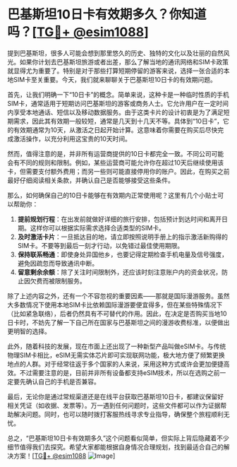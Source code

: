 # 巴基斯坦10日卡有效期多久？你知道吗？[[TG💪+ @esim1088](https://t.me/s/esim1088)]

提到巴基斯坦，很多人可能会想到那里悠久的历史、独特的文化以及壮丽的自然风光。如果你计划去巴基斯坦旅游或者出差，那么了解当地的通讯网络和SIM卡政策就显得尤为重要了。特别是对于那些打算短期停留的游客来说，选择一张合适的本地SIM卡至关重要。今天，我们就来聊聊关于巴基斯坦10日卡的有效期问题。

首先，让我们明确一下“10日卡”的概念。简单来说，这种卡是一种临时性质的手机SIM卡，通常适用于短期访问巴基斯坦的游客或商务人士。它允许用户在一定时间内享受本地通话、短信以及移动数据服务。由于这类卡片的设计初衷是为了满足短期需求，因此其有效期一般较短，通常是几天到十几天不等。具体到“10日卡”，它的有效期通常为10天，从激活之日起开始计算。这意味着你需要在购买后尽快完成激活操作，以充分利用这宝贵的10天时间。

然而，值得注意的是，并非所有运营商提供的10日卡都完全一致。不同公司可能会有不同的规则和限制。例如，某些运营商可能允许你在超过10天后继续使用该卡，但需要支付额外费用；而另一些则可能直接停用你的账户。因此，在购买之前最好仔细阅读相关条款，并确认自己是否能够接受这些条件。

那么，如何确保自己的10日卡能够在有效期内正常使用呢？这里有几个小贴士可以帮助你：

1. **提前规划行程**：在出发前就做好详细的旅行安排，包括预计到达时间和离开日期。这样你可以根据实际需求选择合适类型的SIM卡。
2. **及时激活卡片**：一旦抵达目的地，请立即按照说明手册上的指示激活新购得的SIM卡。不要等到最后一刻才行动，以免错过最佳使用期限。
3. **保持联系畅通**：即使身处异国他乡，也要记得定期检查手机电量及信号强度，避免因疏忽而导致通讯中断。
4. **留意剩余余额**：除了关注时间限制外，还应该时刻注意账户内的资金状况，防止因欠费而被限制服务。

除了上述内容之外，还有一个不容忽视的重要因素——那就是国际漫游服务。虽然大多数情况下使用本地SIM卡比依赖国际漫游要便宜得多，但在某些特殊情况下（比如紧急联络），后者仍然具有不可替代的作用。因此，在决定是否购买当地10日卡时，不妨先了解一下自己所在国家与巴基斯坦之间的漫游收费标准，以便做出更明智的选择。

此外，随着科技的发展，现在市面上还出现了一种新型产品叫做eSIM卡。与传统物理SIM卡相比，eSIM无需实体芯片即可实现联网功能，极大地方便了频繁更换地点的人群。对于经常往返于多个国家的人来说，采用这种方式或许会更加便捷高效。不过需要注意的是，目前并非所有设备都支持eSIM技术，所以在选购之前一定要先确认自己的手机是否兼容。

最后，无论你是通过常规渠道还是在线平台获取巴基斯坦10日卡，都建议保留好相关凭证（如收据、发票等）。万一遇到任何问题时，这些文件都可以作为证据帮助解决问题。同时，也可以随时拨打客服热线寻求专业指导，确保整个旅程顺利无忧。

总之，“巴基斯坦10日卡有效期多久”这个问题看似简单，但实际上背后隐藏着不少细节值得我们去探究。希望大家都能根据自身情况合理规划，找到最适合自己的解决方案！[[TG💪+ @esim1088](https://t.me/s/esim1088) ![Image](https://i.postimg.cc/4NQfJmqS/Snipaste-2025-05-13-00-14-12.png)]